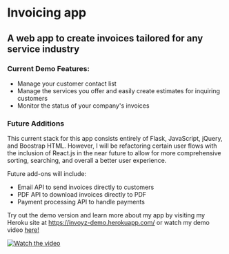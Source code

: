 # Invoicing app

## A web app to create invoices tailored for any service industry

### Current Demo Features:

* Manage your customer contact list
* Manage the services you offer and easily create estimates for inquiring customers
* Monitor the status of your company's invoices

### Future Additions

This current stack for this app consists entirely of Flask, JavaScript, jQuery, and Boostrap HTML.
However, I will be refactoring certain user flows with the inclusion of React.js in the near future to allow for more comprehensive sorting, searching, and overall a better user experience. 

Future add-ons will include:

* Email API to send invoices directly to customers
* PDF API to download invoices directly to PDF
* Payment processing API to handle payments

Try out the demo version and learn more about my app by visiting my Heroku site at https://invoyz-demo.herokuapp.com/ or watch my demo video <a href="https://www.loom.com/share/8e850064c35d45bebf84aa5b9e2e3b1a" target="_blank">here!</a>




[![Watch the video](https://user-images.githubusercontent.com/103019342/230737739-10293275-08bc-4544-b87b-502d0ba57f96.jpeg)](https://www.loom.com/share/8e850064c35d45bebf84aa5b9e2e3b1a)

